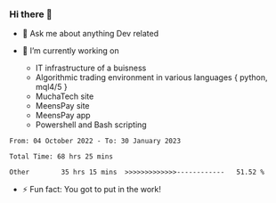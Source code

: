 ### Hi there 👋

- 💬 Ask me about anything Dev related

- 🔭 I’m currently working on 
     - IT infrastructure of a buisness
     - Algorithmic trading environment in various languages { python, mql4/5 }
     - MuchaTech site
     - MeensPay site
     - MeensPay app
     - Powershell and Bash scripting 
 
 
<!--START_SECTION:waka-->

```text
From: 04 October 2022 - To: 30 January 2023

Total Time: 68 hrs 25 mins

Other        35 hrs 15 mins  >>>>>>>>>>>>>------------   51.52 %
```

<!--END_SECTION:waka-->


- ⚡ Fun fact: You got to put in the work!

<!--
**oswaldmotape/oswaldmotape** is a ✨ _special_ ✨ repository because its `README.md` (this file) appears on your GitHub profile.

Here are some ideas to get you started:

- 🔭 I’m currently working on ...
- 🌱 I’m currently learning ...
- 👯 I’m looking to collaborate on ...
- 🤔 I’m looking for help with ...
- 💬 Ask me about ...
- 📫 How to reach me: ...
- 😄 Pronouns: ...
- ⚡ Fun fact: ...
-->

